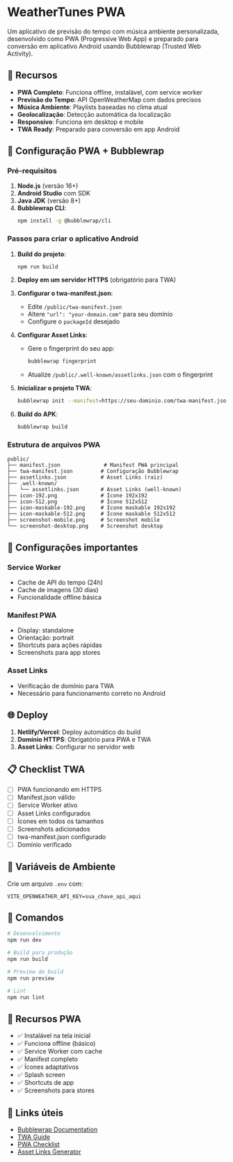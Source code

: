 # WeatherTunes PWA

Um aplicativo de previsão do tempo com música ambiente personalizada, desenvolvido como PWA (Progressive Web App) e preparado para conversão em aplicativo Android usando Bubblewrap (Trusted Web Activity).

## 🚀 Recursos

- **PWA Completo**: Funciona offline, instalável, com service worker
- **Previsão do Tempo**: API OpenWeatherMap com dados precisos
- **Música Ambiente**: Playlists baseadas no clima atual
- **Geolocalização**: Detecção automática da localização
- **Responsivo**: Funciona em desktop e mobile
- **TWA Ready**: Preparado para conversão em app Android

## 📱 Configuração PWA + Bubblewrap

### Pré-requisitos

1. **Node.js** (versão 16+)
2. **Android Studio** com SDK
3. **Java JDK** (versão 8+)
4. **Bubblewrap CLI**:
   ```bash
   npm install -g @bubblewrap/cli
   ```

### Passos para criar o aplicativo Android

1. **Build do projeto**:
   ```bash
   npm run build
   ```

2. **Deploy em um servidor HTTPS** (obrigatório para TWA)

3. **Configurar o twa-manifest.json**:
   - Edite `/public/twa-manifest.json`
   - Altere `"url": "your-domain.com"` para seu domínio
   - Configure o `packageId` desejado

4. **Configurar Asset Links**:
   - Gere o fingerprint do seu app:
     ```bash
     bubblewrap fingerprint
     ```
   - Atualize `/public/.well-known/assetlinks.json` com o fingerprint

5. **Inicializar o projeto TWA**:
   ```bash
   bubblewrap init --manifest=https://seu-dominio.com/twa-manifest.json
   ```

6. **Build do APK**:
   ```bash
   bubblewrap build
   ```

### Estrutura de arquivos PWA

```
public/
├── manifest.json              # Manifest PWA principal
├── twa-manifest.json         # Configuração Bubblewrap
├── assetlinks.json           # Asset Links (raiz)
├── .well-known/
│   └── assetlinks.json       # Asset Links (well-known)
├── icon-192.png              # Ícone 192x192
├── icon-512.png              # Ícone 512x512
├── icon-maskable-192.png     # Ícone maskable 192x192
├── icon-maskable-512.png     # Ícone maskable 512x512
├── screenshot-mobile.png     # Screenshot mobile
└── screenshot-desktop.png    # Screenshot desktop
```

## 🔧 Configurações importantes

### Service Worker
- Cache de API do tempo (24h)
- Cache de imagens (30 dias)
- Funcionalidade offline básica

### Manifest PWA
- Display: standalone
- Orientação: portrait
- Shortcuts para ações rápidas
- Screenshots para app stores

### Asset Links
- Verificação de domínio para TWA
- Necessário para funcionamento correto no Android

## 🌐 Deploy

1. **Netlify/Vercel**: Deploy automático do build
2. **Domínio HTTPS**: Obrigatório para PWA e TWA
3. **Asset Links**: Configurar no servidor web

## 📋 Checklist TWA

- [ ] PWA funcionando em HTTPS
- [ ] Manifest.json válido
- [ ] Service Worker ativo
- [ ] Asset Links configurados
- [ ] Ícones em todos os tamanhos
- [ ] Screenshots adicionados
- [ ] twa-manifest.json configurado
- [ ] Domínio verificado

## 🔑 Variáveis de Ambiente

Crie um arquivo `.env` com:

```env
VITE_OPENWEATHER_API_KEY=sua_chave_api_aqui
```

## 🚀 Comandos

```bash
# Desenvolvimento
npm run dev

# Build para produção
npm run build

# Preview do build
npm run preview

# Lint
npm run lint
```

## 📱 Recursos PWA

- ✅ Instalável na tela inicial
- ✅ Funciona offline (básico)
- ✅ Service Worker com cache
- ✅ Manifest completo
- ✅ Ícones adaptativos
- ✅ Splash screen
- ✅ Shortcuts de app
- ✅ Screenshots para stores

## 🔗 Links úteis

- [Bubblewrap Documentation](https://github.com/GoogleChromeLabs/bubblewrap)
- [TWA Guide](https://developer.chrome.com/docs/android/trusted-web-activity/)
- [PWA Checklist](https://web.dev/pwa-checklist/)
- [Asset Links Generator](https://developers.google.com/digital-asset-links/tools/generator)